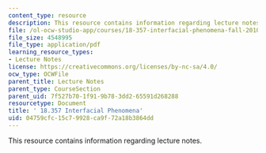 ```yaml
---
content_type: resource
description: This resource contains information regarding lecture notes.
file: /ol-ocw-studio-app/courses/18-357-interfacial-phenomena-fall-2010/04759cfc15c79928ca9f72a18b3864dd_MIT18_357F10_lec_all.pdf
file_size: 4548995
file_type: application/pdf
learning_resource_types:
- Lecture Notes
license: https://creativecommons.org/licenses/by-nc-sa/4.0/
ocw_type: OCWFile
parent_title: Lecture Notes
parent_type: CourseSection
parent_uid: 7f527b70-1f91-9b78-3dd2-65591d268288
resourcetype: Document
title: ' 18.357 Interfacial Phenomena'
uid: 04759cfc-15c7-9928-ca9f-72a18b3864dd
---
```

This resource contains information regarding lecture notes.